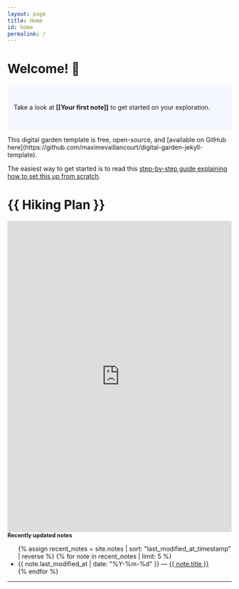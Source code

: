 ```yaml
---
layout: page
title: Home
id: home
permalink: /
---
```


# Welcome! 🌱

<p style="padding: 3em 1em; background: #f5f7ff; border-radius: 4px;">
  Take a look at <span style="font-weight: bold">[[Your first note]]</span> to get started on your exploration.
</p>


<content>
This digital garden template is free, open-source, and [available on GitHub here](https://github.com/maximevaillancourt/digital-garden-jekyll-template).

The easiest way to get started is to read this [step-by-step guide explaining how to set this up from scratch](https://maximevaillancourt.com/blog/setting-up-your-own-digital-garden-with-jekyll).
</content>

<h1>{{ Hiking Plan }}</h1>
<iframe src="https://www.komoot.com/tour/959755370/embed?share_token=aIdCqgWBsEWLcVgZIU1far4ijUgnleZe8rQzCLJQOe7ovG4Ypi&profile=1" width="100%" height="700" frameborder="0" scrolling="no"></iframe>

<side style="font-size: 0.9em">
  <strong>Recently updated notes</strong>
</side> 

<ul>
  {% assign recent_notes = site.notes | sort: "last_modified_at_timestamp" | reverse %}
  {% for note in recent_notes | limit: 5 %}
    <li>
      {{ note.last_modified_at | date: "%Y-%m-%d" }} — <a class="internal-link" href="{{ note.url }}">{{ note.title }}</a>
    </li>
  {% endfor %}
</ul>

<style>
  .wrapper {
    max-width: 46em;
  }
</style>




<hr>
